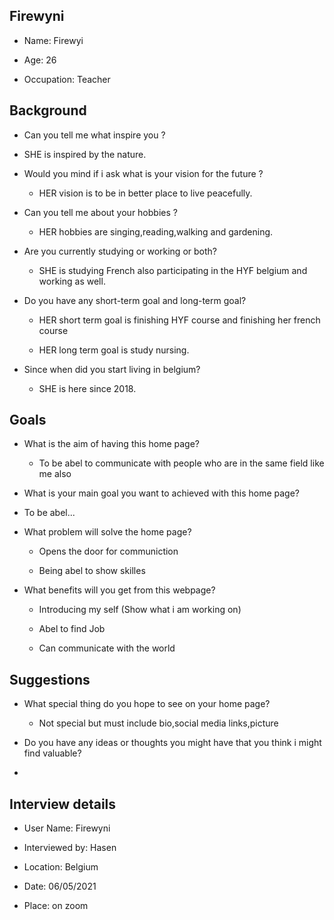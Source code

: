 ## Firewyni

- Name: Firewyi

- Age: 26
 
- Occupation: Teacher

## Background

- Can you tell me what inspire you ?
 
 - SHE is inspired by the nature.
    
- Would you mind if i ask what is your vision for the future ?
 
  - HER vision is to be in better place to live peacefully.
    
- Can you tell me about your hobbies ?

  - HER hobbies are singing,reading,walking and gardening.
    
- Are you currently studying or working or both?

   - SHE is studying French also participating in the HYF belgium and working as well.
    
- Do you have any short-term goal and long-term goal?

   - HER short term goal is finishing HYF course and finishing her french course
    
   - HER long term goal is study nursing.
    
- Since when did you start living in belgium?

  - SHE is here since  2018.
    
## Goals

- What is the aim of having this home page?

  - To be abel to communicate with people who are in the same field like me also
 
- What is  your main goal you want to achieved with this home page?
 
 - To be abel...

- What problem will solve the home page?

  - Opens the door for communiction

  - Being abel to show skilles 
 
- What benefits will you get from this webpage?

  - Introducing my self (Show what i am working on)
 
  - Abel to find Job
 
  - Can communicate with the world

## Suggestions

- What special thing do you hope to see on your home page?
 
  - Not special but must include bio,social media links,picture

- Do you have any ideas or thoughts you might have that you think i might find valuable?

 - 

## Interview details 

- User Name: Firewyni

- Interviewed by: Hasen

- Location: Belgium

- Date: 06/05/2021

- Place: on zoom 
